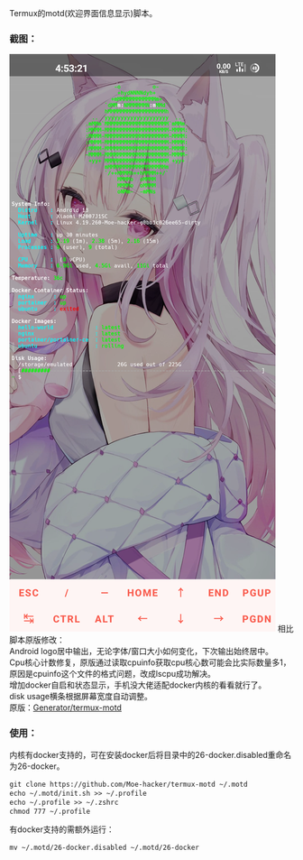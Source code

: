 Termux的motd(欢迎界面信息显示)脚本。      
### 截图：  
![](https://github.com/Moe-hacker/termux-motd/raw/main/.screenshot.png)
相比脚本原版修改：        
Android logo居中输出，无论字体/窗口大小如何变化，下次输出始终居中。        
Cpu核心计数修复，原版通过读取cpuinfo获取cpu核心数可能会比实际数量多1，原因是cpuinfo这个文件的格式问题，改成lscpu成功解决。        
增加docker自启和状态显示，手机没大佬适配docker内核的看看就行了。       
disk usage横条根据屏幕宽度自动调整。        
原版：[Generator/termux-motd](https://github.com/Generator/termux-motd)           
### 使用：
内核有docker支持的，可在安装docker后将目录中的26-docker.disabled重命名为26-docker。        
```shell
git clone https://github.com/Moe-hacker/termux-motd ~/.motd
echo ~/.motd/init.sh >> ~/.profile
echo ~/.profile >> ~/.zshrc
chmod 777 ~/.profile
```
有docker支持的需额外运行：      
```shell
mv ~/.motd/26-docker.disabled ~/.motd/26-docker
```
